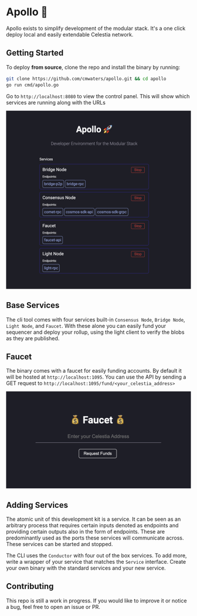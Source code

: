 # Apollo 🚀

Apollo exists to simplify development of the modular stack. It's a one click deploy local and easily extendable Celestia network.

## Getting Started

To deploy **from source**, clone the repo and install the binary by running:

```bash
git clone https://github.com/cmwaters/apollo.git && cd apollo
go run cmd/apollo.go
```

Go to `http://localhost:8080` to view the control panel. This will show which services are running along with the URLs

![apollo control panel](./screenshots/control-panel.png)

## Base Services

The cli tool comes with four services built-in `Consensus Node`, `Bridge Node`, `Light Node`, and `Faucet`. With these alone you can easily fund your sequencer and deploy your rollup, using the light client to verify the blobs as they are published.

## Faucet

The binary comes with a faucet for easily funding accounts. By default it will be hosted at `http://localhost:1095`. You can use the API by sending a GET request to `http://localhost:1095/fund/<your_celestia_address>`

![faucet web page](./screenshots/faucet.png)

## Adding Services

The atomic unit of this development kit is a service. It can be seen as an arbitrary process that requires certain inputs denoted as endpoints and providing certain outputs also in the form of endpoints. These are predominantly used as the ports these services will communicate across. These services can be started and stopped.

The CLI uses the `Conductor` with four out of the box services. To add more, write a wrapper of your service that matches the `Service` interface. Create your own binary with the standard services and your new service.

## Contributing

This repo is still a work in progress. If you would like to improve it or notice a bug, feel free to open an issue or PR.
